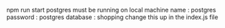 npm run start
postgres must be running on local machine
name : postgres
password : postgres
database : shopping
change this up in the index.js file
